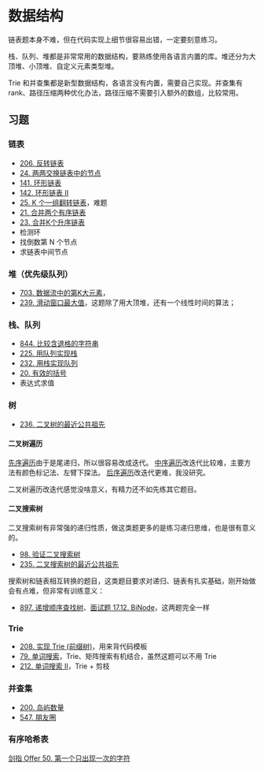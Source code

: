 # 数据结构

链表题本身不难，但在代码实现上细节很容易出错，一定要刻意练习。

栈、队列、堆都是非常常用的数据结构，要熟练使用各语言内置的库。堆还分为大顶堆、小顶堆、自定义元素类型堆。

Trie 和并查集都是新型数据结构，各语言没有内置，需要自己实现。并查集有 rank、路径压缩两种优化办法，路径压缩不需要引入额外的数组，比较常用。

## 习题
### 链表

- [206. 反转链表](https://leetcode-cn.com/problems/reverse-linked-list/)
- [24. 两两交换链表中的节点](https://leetcode-cn.com/problems/swap-nodes-in-pairs/)
- [141. 环形链表](https://leetcode-cn.com/problems/linked-list-cycle/)
- [142. 环形链表 II](https://leetcode-cn.com/problems/linked-list-cycle-ii/)
- [25. K 个一组翻转链表](https://leetcode-cn.com/problems/reverse-nodes-in-k-group/)，难题
- [21. 合并两个有序链表](https://leetcode-cn.com/problems/merge-two-sorted-lists/)
- [23. 合并K个升序链表](https://leetcode-cn.com/problems/merge-k-sorted-lists/)
- 检测环
- 找倒数第 N 个节点
- 求链表中间节点

### 堆（优先级队列）

- [703. 数据流中的第K大元素](https://leetcode-cn.com/problems/kth-largest-element-in-a-stream/)，
- [239. 滑动窗口最大值](https://leetcode-cn.com/problems/sliding-window-maximum/)，这题除了用大顶堆，还有一个线性时间的算法；

### 栈、队列

- [844. 比较含退格的字符串](https://leetcode-cn.com/problems/backspace-string-compare/)
- [225. 用队列实现栈](https://leetcode-cn.com/problems/implement-stack-using-queues/)
- [232. 用栈实现队列](https://leetcode-cn.com/problems/implement-queue-using-stacks/)
- [20. 有效的括号](https://leetcode-cn.com/problems/valid-parentheses/)
- 表达式求值

### 树

- [236. 二叉树的最近公共祖先](https://leetcode-cn.com/problems/lowest-common-ancestor-of-a-binary-tree/)

#### 二叉树遍历

[先序遍历](https://leetcode-cn.com/problems/binary-tree-preorder-traversal/)由于是尾递归，所以很容易改成迭代。
[中序遍历](https://leetcode-cn.com/problems/binary-tree-inorder-traversal/)改迭代比较难，主要方法有颜色标记法、左臂下探法。
[后序遍历](https://leetcode-cn.com/problems/binary-tree-postorder-traversal/)改迭代更难，我没研究。

二叉树遍历改迭代感觉没啥意义，有精力还不如先练其它题目。

#### 二叉搜索树
二叉搜索树有非常强的递归性质，做这类题更多的是练习递归思维，也是很有意义的。 

- [98. 验证二叉搜索树](https://leetcode-cn.com/problems/validate-binary-search-tree/)
- [235. 二叉搜索树的最近公共祖先](https://leetcode-cn.com/problems/lowest-common-ancestor-of-a-binary-search-tree/)

搜索树和链表相互转换的题目，这类题目要求对递归、链表有扎实基础，刚开始做会有点难，但非常有训练意义：
- [897. 递增顺序查找树](https://leetcode-cn.com/problems/increasing-order-search-tree/)、[面试题 17.12. BiNode](https://leetcode-cn.com/problems/binode-lcci/)，这两题完全一样

### Trie

- [208. 实现 Trie (前缀树)](https://leetcode-cn.com/problems/implement-trie-prefix-tree/)，用来背代码模板
- [79. 单词搜索](https://leetcode-cn.com/problems/word-search/)，Trie、矩阵搜索有机结合，虽然这题可以不用 Trie
- [212. 单词搜索 II](https://leetcode-cn.com/problems/word-search-ii/)，Trie + 剪枝

### 并查集

- [200. 岛屿数量](https://leetcode-cn.com/problems/number-of-islands/)
- [547. 朋友圈](https://leetcode-cn.com/problems/friend-circles/)

### 有序哈希表
[剑指 Offer 50. 第一个只出现一次的字符](https://leetcode-cn.com/problems/di-yi-ge-zhi-chu-xian-yi-ci-de-zi-fu-lcof/)
